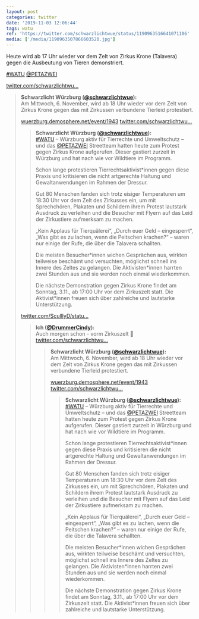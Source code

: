 ```yaml
---
layout: post
categories: twitter
date: '2019-11-03 12:06:44'
tags: watu
ref: 'https://twitter.com/schwarzlichtwue/status/1190963516641071106'
media: ['/media/1190963507866603520.jpg']
---
```

Heute wird ab 17 Uhr wieder vor dem Zelt von Zirkus Krone (Talavera) gegen die Ausbeutung von Tieren demonstriert.



[#WATU](/t/watu) [@PETAZWEI](https://twitter.com/PETAZWEI) 

[twitter.com/schwarzlichtwu…](https://twitter.com/schwarzlichtwue/status/1190602424475668480?s=19)
> <b>Schwarzlicht Würzburg ([@schwarzlichtwue](https://twitter.com/schwarzlichtwue)):</b>  
>Am Mittwoch, 6. November, wird ab 18 Uhr wieder vor dem Zelt von Zirkus Krone gegen das mit Zirkussen verbundene Tierleid protestiert.  
>  
>  
>  
>[wuerzburg.demosphere.net/event/1943](https://wuerzburg.demosphere.net/event/1943) [twitter.com/schwarzlichtwu…](https://twitter.com/schwarzlichtwue/status/1189660030490095618)  
>> <b>Schwarzlicht Würzburg ([@schwarzlichtwue](https://twitter.com/schwarzlichtwue)):</b>    
>>[#WATU](/t/watu) – Würzburg aktiv für Tierrechte und Umweltschutz – und das [@PETAZWEI](https://twitter.com/PETAZWEI) Streetteam hatten heute zum Protest gegen Zirkus Krone aufgerufen. Dieser gastiert zurzeit in Würzburg und hat nach wie vor Wildtiere im Programm.     
>>    
>>Schon lange protestieren Tierrechtsaktivist\*innen gegen diese Praxis und kritisieren die nicht artgerechte Haltung und Gewaltanwendungen im Rahmen der Dressur.    
>>    
>>Gut 80 Menschen fanden sich trotz eisiger Temperaturen um 18:30 Uhr vor dem Zelt des Zirkusses ein, um mit Sprechchören, Plakaten und Schildern ihrem Protest lautstark Ausdruck zu verleihen und die Besucher mit Flyern auf das Leid der Zirkustiere aufmerksam zu machen.    
>>    
>>„Kein Applaus für Tierquälerei“, „Durch euer Geld – eingesperrt“, „Was gibt es zu lachen, wenn die Peitschen krachen?“ – waren nur einige der Rufe, die über die Talavera schallten.    
>>    
>>Die meisten Besucher\*innen wichen Gesprächen aus, wirkten teilweise beschämt und versuchten, möglichst schnell ins Innere des Zeltes zu gelangen. Die Aktivisten\*innen harrten zwei Stunden aus und sie werden noch einmal wiederkommen.    
>>    
>>Die nächste Demonstration gegen Zirkus Krone findet am Sonntag, 3.11., ab 17:00 Uhr vor dem Zirkuszelt statt. Die Aktivist\*innen freuen sich über zahlreiche und lautstarke Unterstützung.    
>  
>  
>  
>[twitter.com/SculllyD/statu…](https://twitter.com/SculllyD/status/1190603758125887490?s=19)  
>> <b>Ich ([@DrummerCindy](https://twitter.com/DrummerCindy)):</b>    
>>Auch morgen schon - vorm Zirkuszelt 💪 [twitter.com/schwarzlichtwu…](https://twitter.com/schwarzlichtwue/status/1190602424475668480)    
>>> <b>Schwarzlicht Würzburg ([@schwarzlichtwue](https://twitter.com/schwarzlichtwue)):</b>      
>>>Am Mittwoch, 6. November, wird ab 18 Uhr wieder vor dem Zelt von Zirkus Krone gegen das mit Zirkussen verbundene Tierleid protestiert.      
>>>      
>>>      
>>>      
>>>[wuerzburg.demosphere.net/event/1943](https://wuerzburg.demosphere.net/event/1943) [twitter.com/schwarzlichtwu…](https://twitter.com/schwarzlichtwue/status/1189660030490095618)      
>>>> <b>Schwarzlicht Würzburg ([@schwarzlichtwue](https://twitter.com/schwarzlichtwue)):</b>        
>>>>[#WATU](/t/watu) – Würzburg aktiv für Tierrechte und Umweltschutz – und das [@PETAZWEI](https://twitter.com/PETAZWEI) Streetteam hatten heute zum Protest gegen Zirkus Krone aufgerufen. Dieser gastiert zurzeit in Würzburg und hat nach wie vor Wildtiere im Programm.         
>>>>        
>>>>Schon lange protestieren Tierrechtsaktivist\*innen gegen diese Praxis und kritisieren die nicht artgerechte Haltung und Gewaltanwendungen im Rahmen der Dressur.        
>>>>        
>>>>Gut 80 Menschen fanden sich trotz eisiger Temperaturen um 18:30 Uhr vor dem Zelt des Zirkusses ein, um mit Sprechchören, Plakaten und Schildern ihrem Protest lautstark Ausdruck zu verleihen und die Besucher mit Flyern auf das Leid der Zirkustiere aufmerksam zu machen.        
>>>>        
>>>>„Kein Applaus für Tierquälerei“, „Durch euer Geld – eingesperrt“, „Was gibt es zu lachen, wenn die Peitschen krachen?“ – waren nur einige der Rufe, die über die Talavera schallten.        
>>>>        
>>>>Die meisten Besucher\*innen wichen Gesprächen aus, wirkten teilweise beschämt und versuchten, möglichst schnell ins Innere des Zeltes zu gelangen. Die Aktivisten\*innen harrten zwei Stunden aus und sie werden noch einmal wiederkommen.        
>>>>        
>>>>Die nächste Demonstration gegen Zirkus Krone findet am Sonntag, 3.11., ab 17:00 Uhr vor dem Zirkuszelt statt. Die Aktivist\*innen freuen sich über zahlreiche und lautstarke Unterstützung.        
>>>      
>>>      
>>    
>>    
>  
>  

